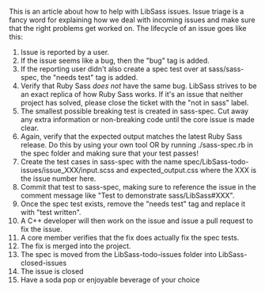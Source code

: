 This is an article about how to help with LibSass issues. Issue triage is a fancy word for explaining how we deal with incoming issues and make sure that the right problems get worked on. The lifecycle of an issue goes like this:

1. Issue is reported by a user.
2. If the issue seems like a bug, then the "bug" tag is added.
3. If the reporting user didn't also create a spec test over at sass/sass-spec, the "needs test" tag is added.
4. Verify that Ruby Sass _does not_ have the same bug. LibSass strives to be an exact replica of how Ruby Sass works. If it's an issue that neither project has solved, please close the ticket with the "not in sass" label.
5. The smallest possible breaking test is created in sass-spec. Cut away any extra information or non-breaking code until the core issue is made clear.
6. Again, verify that the expected output matches the latest Ruby Sass release. Do this by using your own tool OR by running ./sass-spec.rb in the spec folder and making sure that your test passes!
7. Create the test cases in sass-spec with the name spec/LibSass-todo-issues/issue_XXX/input.scss and expected_output.css where the XXX is the issue number here.
8. Commit that test to sass-spec, making sure to reference the issue in the comment message like "Test to demonstrate sass/LibSass#XXX".
9. Once the spec test exists, remove the "needs test" tag and replace it with "test written".
10. A C++ developer will then work on the issue and issue a pull request to fix the issue.
11. A core member verifies that the fix does actually fix the spec tests.
12. The fix is merged into the project.
13. The spec is moved from the LibSass-todo-issues folder into LibSass-closed-issues
14. The issue is closed
15. Have a soda pop or enjoyable beverage of your choice
